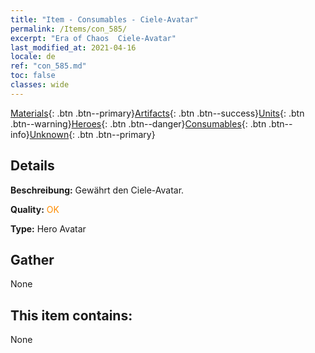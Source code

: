 ```yaml
---
title: "Item - Consumables - Ciele-Avatar"
permalink: /Items/con_585/
excerpt: "Era of Chaos  Ciele-Avatar"
last_modified_at: 2021-04-16
locale: de
ref: "con_585.md"
toc: false
classes: wide
---
```

 [Materials](/de/Items/){: .btn .btn--primary}[Artifacts](/de/Items/Artifacts/){: .btn .btn--success}[Units](/de/Items/Units/){: .btn .btn--warning}[Heroes](/de/Items/Heroes/){: .btn .btn--danger}[Consumables](/de/Items/Consumables/){: .btn .btn--info}[Unknown](/de/Items/Unknown/){: .btn .btn--primary}

## Details
 **Beschreibung:** Gewährt den Ciele-Avatar.

 **Quality:** <span style="color: #FF8C00">OK</span>

 **Type:** Hero Avatar

## Gather

  None

## This item contains:

  None

